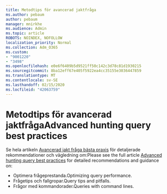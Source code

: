 ```yaml
---
title: Metodtips för avancerad jaktfråga
ms.author: pebaum
author: pebaum
manager: mnirkhe
ms.audience: Admin
ms.topic: article
ROBOTS: NOINDEX, NOFOLLOW
localization_priority: Normal
ms.collection: Adm_O365
ms.custom:
- "9001220"
- "3498"
ms.openlocfilehash: e0e6f6409b5d9521ff50c142c3d78c81d1930215
ms.sourcegitcommit: 8ba12eff67e405f5922ea4cc35155e3036447859
ms.translationtype: MT
ms.contentlocale: sv-SE
ms.lasthandoff: 02/15/2020
ms.locfileid: "42063759"
---
```

# <a name="advanced-hunting-query-best-practices"></a><span data-ttu-id="fcfc3-102">Metodtips för avancerad jaktfråga</span><span class="sxs-lookup"><span data-stu-id="fcfc3-102">Advanced hunting query best practices</span></span>

<span data-ttu-id="fcfc3-103">Se hela artikeln [Avancerad jakt fråga bästa praxis](https://docs.microsoft.com/en-us/windows/security/threat-protection/microsoft-defender-atp/advanced-hunting-best-practices#optimize-query-performance) för detaljerade rekommendationer och vägledning om:</span><span class="sxs-lookup"><span data-stu-id="fcfc3-103">Please see the full article [Advanced hunting query best practices](https://docs.microsoft.com/en-us/windows/security/threat-protection/microsoft-defender-atp/advanced-hunting-best-practices#optimize-query-performance) for detailed recommendations and guidance on:</span></span>
- <span data-ttu-id="fcfc3-104">Optimera frågeprestanda.</span><span class="sxs-lookup"><span data-stu-id="fcfc3-104">Optimizing query performance.</span></span>
- <span data-ttu-id="fcfc3-105">Frågetips och fallgropar.</span><span class="sxs-lookup"><span data-stu-id="fcfc3-105">Query tips and pitfalls.</span></span>
- <span data-ttu-id="fcfc3-106">Frågor med kommandorader.</span><span class="sxs-lookup"><span data-stu-id="fcfc3-106">Queries with command lines.</span></span>


